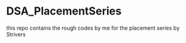 # DSA_PlacementSeries
this repo contains the rough codes by me for the placement series by Strivers
